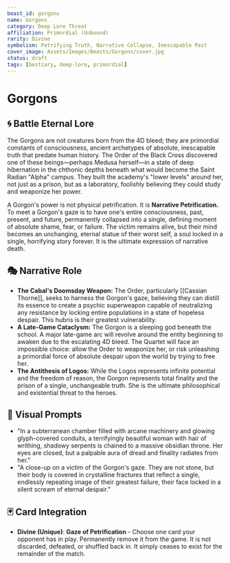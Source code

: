 ```yaml
---
beast_id: gorgons
name: Gorgons
category: Deep Lore Threat
affiliation: Primordial (Unbound)
rarity: Divine
symbolism: Petrifying Truth, Narrative Collapse, Inescapable Past
cover_image: Assets/Images/Beasts/Gorgons/cover.jpg
status: draft
tags: [bestiary, deep-lore, primordial]
---
```


# Gorgons

## 🌀 Battle Eternal Lore
The Gorgons are not creatures born from the 4D bleed; they are primordial constants of consciousness, ancient archetypes of absolute, inescapable truth that predate human history. The Order of the Black Cross discovered one of these beings—perhaps Medusa herself—in a state of deep hibernation in the chthonic depths beneath what would become the Saint Radian "Alpha" campus. They built the academy's "lower levels" around her, not just as a prison, but as a laboratory, foolishly believing they could study and weaponize her power.

A Gorgon's power is not physical petrification. It is **Narrative Petrification.** To meet a Gorgon's gaze is to have one's entire consciousness, past, present, and future, permanently collapsed into a single, defining moment of absolute shame, fear, or failure. The victim remains alive, but their mind becomes an unchanging, eternal statue of their worst self, a soul locked in a single, horrifying story forever. It is the ultimate expression of narrative death.

## 🎭 Narrative Role
- **The Cabal's Doomsday Weapon:** The Order, particularly [[Cassian Thorne]], seeks to harness the Gorgon's gaze, believing they can distill its essence to create a psychic superweapon capable of neutralizing any resistance by locking entire populations in a state of hopeless despair. This hubris is their greatest vulnerability.
- **A Late-Game Cataclysm:** The Gorgon is a sleeping god beneath the school. A major late-game arc will revolve around the entity beginning to awaken due to the escalating 4D bleed. The Quartet will face an impossible choice: allow the Order to weaponize her, or risk unleashing a primordial force of absolute despair upon the world by trying to free her.
- **The Antithesis of Logos:** While the Logos represents infinite potential and the freedom of reason, the Gorgon represents total finality and the prison of a single, unchangeable truth. She is the ultimate philosophical and existential threat to the heroes.

## 🎨 Visual Prompts
- "In a subterranean chamber filled with arcane machinery and glowing glyph-covered conduits, a terrifyingly beautiful woman with hair of writhing, shadowy serpents is chained to a massive obsidian throne. Her eyes are closed, but a palpable aura of dread and finality radiates from her."
- "A close-up on a victim of the Gorgon's gaze. They are not stone, but their body is covered in crystalline fractures that reflect a single, endlessly repeating image of their greatest failure, their face locked in a silent scream of eternal despair."

## 🃏 Card Integration
- **Divine (Unique)**: **Gaze of Petrification** - Choose one card your opponent has in play. Permanently remove it from the game. It is not discarded, defeated, or shuffled back in. It simply ceases to exist for the remainder of the match.